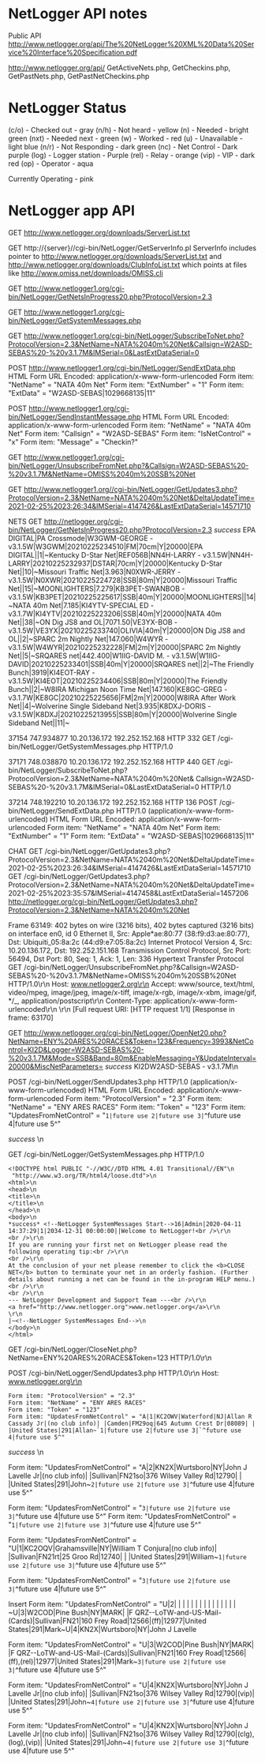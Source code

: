 # NetLogger API notes

Public API
http://www.netlogger.org/api/The%20NetLogger%20XML%20Data%20Service%20Interface%20Specification.pdf

http://www.netlogger.org/api/
GetActiveNets.php, GetCheckins.php, GetPastNets.php, GetPastNetCheckins.php

# NetLogger Status

(c/o) - Checked out - gray
(n/h) - Not heard - yellow
(n) - Needed - bright green
(nxt) - Needed next - green
(w) - Worked - red
(u) - Unavailable - light blue
(n/r) - Not Responding - dark green
(nc) - Net Control - Dark purple
(log) - Logger station - Purple
(rel) - Relay - orange
(vip) - VIP - dark red
(op) - Operator - aqua

Currently Operating - pink

# NetLogger app API

GET http://www.netlogger.org/downloads/ServerList.txt

GET http://{server}//cgi-bin/NetLogger/GetServerInfo.pl
ServerInfo includes pointer to
http://www.netlogger.org/downloads/ServerList.txt
and
http://www.netlogger.org/downloads/ClubInfoList.txt
which points at files like
http://www.omiss.net/downloads/OMISS.cli

GET http://www.netlogger1.org/cgi-bin/NetLogger/GetNetsInProgress20.php?ProtocolVersion=2.3

GET http://www.netlogger1.org/cgi-bin/NetLogger/GetSystemMessages.php

GET http://www.netlogger1.org/cgi-bin/NetLogger/SubscribeToNet.php?ProtocolVersion=2.3&NetName=NATA%2040m%20Net&Callsign=W2ASD-SEBAS%20-%20v3.1.7M&IMSerial=0&LastExtDataSerial=0

POST http://www.netlogger1.org/cgi-bin/NetLogger/SendExtData.php
HTML Form URL Encoded: application/x-www-form-urlencoded
Form item: "NetName" = "NATA 40m Net"
Form item: "ExtNumber" = "1"
Form item: "ExtData" = "W2ASD-SEBAS|1029668135|11"

POST http://www.netlogger1.org/cgi-bin/NetLogger/SendInstantMessage.php
HTML Form URL Encoded: application/x-www-form-urlencoded
Form item: "NetName" = "NATA 40m Net"
Form item: "Callsign" = "W2ASD-SEBAS"
Form item: "IsNetControl" = "x"
Form item: "Message" = "Checkin?"

GET http://www.netlogger1.org/cgi-bin/NetLogger/UnsubscribeFromNet.php?&Callsign=W2ASD-SEBAS%20-%20v3.1.7M&NetName=OMISS%2040m%20SSB%20Net

GET http://www.netlogger1.org//cgi-bin/NetLogger/GetUpdates3.php?ProtocolVersion=2.3&NetName=NATA%2040m%20Net&DeltaUpdateTime=2021-02-25%2023:26:34&IMSerial=4147426&LastExtDataSerial=14571710

NETS
GET http://netlogger.org/cgi-bin/NetLogger/GetNetsInProgress20.php?ProtocolVersion=2.3
_success_ <!--NetLogger Start Data-->EPA DIGITAL|PA Crossmode|W3GWM-GEORGE - v3.1.5W|W3GWM|20210225234510|FM|70cm|Y|20000|EPA DIGITAL||1|~Kentucky D-Star Net|REF056B|NN4H-LARRY - v3.1.5W|NN4H-LARRY|20210225232937|DSTAR|70cm|Y|20000|Kentucky D-Star Net||10|~Missouri Traffic Net|3.963|N0XWR-JERRY - v3.1.5W|N0XWR|20210225224728|SSB|80m|Y|20000|Missouri Traffic Net||15|~MOONLIGHTERS|7.279|KB3PET-SWANBOB - v3.1.5W|KB3PET|20210225225617|SSB|40m|Y|20000|MOONLIGHTERS||14|~NATA 40m Net|7.185|KI4YTV-SPECIAL ED - v3.1.7W|KI4YTV|20210225223206|SSB|40m|Y|20000|NATA 40m Net||38|~ON Dig JS8 and OL|7071.50|VE3YX-BOB - v3.1.5W|VE3YX|20210225233740|OLIVIA|40m|Y|20000|ON Dig JS8 and OL||2|~SPARC 2m Nightly Net|147.060|W4WYR - v3.1.5W|W4WYR|20210225232228|FM|2m|Y|20000|SPARC 2m Nightly Net||5|~SRQARES net|442.400|W1IIG-DAVID M. - v3.1.5W|W1IIG-DAVID|20210225233401|SSB|40m|Y|20000|SRQARES net||2|~The Friendly Bunch|3919|KI4EOT-RAY - v3.1.5W|KI4EOT|20210225234406|SSB|80m|Y|20000|The Friendly Bunch||2|~W8IRA Michigan Noon Time Net|147.160|KE8GC-GREG - v3.1.7W|KE8GC|20210225225656|FM|2m|Y|20000|W8IRA After Work Net||4|~Wolverine Single Sideband Net|3.935|K8DXJ-DORIS - v3.1.5W|K8DXJ|20210225213955|SSB|80m|Y|20000|Wolverine Single Sideband Net||11|~<!--NetLogger End Data-->

37154 747.934877 10.20.136.172 192.252.152.168 HTTP 332 GET /cgi-bin/NetLogger/GetSystemMessages.php HTTP/1.0

37171 748.038870 10.20.136.172 192.252.152.168 HTTP 440 GET /cgi-bin/NetLogger/SubscribeToNet.php?ProtocolVersion=2.3&NetName=NATA%2040m%20Net&
Callsign=W2ASD-SEBAS%20-%20v3.1.7M&IMSerial=0&LastExtDataSerial=0 HTTP/1.0

37214 748.192210 10.20.136.172 192.252.152.168 HTTP 136 POST /cgi-bin/NetLogger/SendExtData.php HTTP/1.0 (application/x-www-form-urlencoded)
HTML Form URL Encoded: application/x-www-form-urlencoded
Form item: "NetName" = "NATA 40m Net"
Form item: "ExtNumber" = "1"
Form item: "ExtData" = "W2ASD-SEBAS|1029668135|11"

CHAT
GET /cgi-bin/NetLogger/GetUpdates3.php?ProtocolVersion=2.3&NetName=NATA%2040m%20Net&DeltaUpdateTime=2021-02-25%2023:26:34&IMSerial=4147426&LastExtDataSerial=14571710
GET /cgi-bin/NetLogger/GetUpdates3.php?ProtocolVersion=2.3&NetName=NATA%2040m%20Net&DeltaUpdateTime=2021-02-25%2023:35:57&IMSerial=4147458&LastExtDataSerial=1457206
http://netlogger.org/cgi-bin/NetLogger/GetUpdates3.php?ProtocolVersion=2.3&NetName=NATA%2040m%20Net

Frame 63149: 402 bytes on wire (3216 bits), 402 bytes captured (3216 bits) on interface en0, id 0
Ethernet II, Src: Apple*ae:80:77 (38:f9:d3:ae:80:77), Dst: Ubiquiti_05:8a:2c (44:d9:e7:05:8a:2c)
Internet Protocol Version 4, Src: 10.20.136.172, Dst: 192.252.151.168
Transmission Control Protocol, Src Port: 56494, Dst Port: 80, Seq: 1, Ack: 1, Len: 336
Hypertext Transfer Protocol
GET /cgi-bin/NetLogger/UnsubscribeFromNet.php?&Callsign=W2ASD-SEBAS%20-%20v3.1.7M&NetName=OMISS%2040m%20SSB%20Net HTTP/1.0\r\n
Host: www.netlogger2.org\r\n
Accept: www/source, text/html, video/mpeg, image/jpeg, image/x-tiff, image/x-rgb, image/x-xbm, image/gif, */\_, application/postscript\r\n
Content-Type: application/x-www-form-urlencoded\r\n
\r\n
[Full request URI:
[HTTP request 1/1]
[Response in frame: 63170]

GET http://www.netlogger.org/cgi-bin/NetLogger/OpenNet20.php?NetName=ENY%20ARES%20RACES&Token=123&Frequency=3993&NetControl=KI2D&Logger=W2ASD-SEBAS%20-%20v3.1.7M&Mode=SSB&Band=80m&EnableMessaging=Y&UpdateInterval=20000&MiscNetParameters=
_success_ <!--NetLogger NetControl Start-->KI2D<!--NetLogger NetControl End--><!--NetLogger LoggerName Start-->W2ASD-SEBAS - v3.1.7M<!--NetLogger LoggerName End-->\n

POST /cgi-bin/NetLogger/SendUpdates3.php HTTP/1.0 (application/x-www-form-urlencoded)
HTML Form URL Encoded: application/x-www-form-urlencoded
Form item: "ProtocolVersion" = "2.3"
Form item: "NetName" = "ENY ARES RACES"
Form item: "Token" = "123"
Form item: "UpdatesFromNetControl" = "`1|future use 2|future use 3|`^future use 4|future use 5^"

_success_ \n

GET /cgi-bin/NetLogger/GetSystemMessages.php HTTP/1.0

    <!DOCTYPE html PUBLIC "-//W3C//DTD HTML 4.01 Transitional//EN"\n
     "http://www.w3.org/TR/html4/loose.dtd">\n
    <html>\n
    <head>\n
    <title>\n
    </title>\n
    </head>\n
    <body>\n
    *success* <!--NetLogger SystemMessages Start-->16|Admin|2020-04-11 14:37:29|1|2034-12-31 00:00:00||Welcome to NetLogger!<br />\r\n
    <br />\r\n
    If you are running your first net on NetLogger please read the following operating tip:<br />\r\n
    <br />\r\n
    At the conclusion of your net please remember to click the <b>CLOSE NET</b> button to terminate your net in an orderly fashion. (Further details about running a net can be found in the in-program HELP menu.)<br />\r\n
    <br />\r\n
    --- NetLogger Development and Support Team ---<br />\r\n
    <a href="http://www.netlogger.org">www.netlogger.org</a>\r\n
    \r\n
    |~<!--NetLogger SystemMessages End-->\n
    </body>\n
    </html>

GET /cgi-bin/NetLogger/CloseNet.php?NetName=ENY%20ARES%20RACES&Token=123 HTTP/1.0\r\n

POST /cgi-bin/NetLogger/SendUpdates3.php HTTP/1.0\r\n
Host: www.netlogger.org\r\n

    Form item: "ProtocolVersion" = "2.3"
    Form item: "NetName" = "ENY ARES RACES"
    Form item: "Token" = "123"
    Form item: "UpdatesFromNetControl" = "A|1|KC2OWV|Waterford|NJ|Allan R Cassady Jr|(no club info)| |Camden|FM29oq|645 Autumn Crest Dr|08089| | |United States|291|Allan~`1|future use 2|future use 3|`^future use 4|future use 5^"

_success_ \n

Form item: "UpdatesFromNetControl" = "A|2|KN2X|Wurtsboro|NY|John J Lavelle Jr|(no club info)| |Sullivan|FN21so|376 Wilsey Valley Rd|12790| | |United States|291|John~`2|future use 2|future use 3|`^future use 4|future use 5^"

Form item: "UpdatesFromNetControl" = "`3|future use 2|future use 3|`^future use 4|future use 5^"
Form item: "UpdatesFromNetControl" = "`1|future use 2|future use 3|`^future use 4|future use 5^"

Form item: "UpdatesFromNetControl" = "U|1|KC2OQV|Grahamsville|NY|William T Conjura|(no club info)| |Sullivan|FN21rt|25 Groo Rd|12740| | |United States|291|William~`1|future use 2|future use 3|`^future use 4|future use 5^"

Form item: "UpdatesFromNetControl" = "`3|future use 2|future use 3|`^future use 4|future use 5^"

Insert
Form item: "UpdatesFromNetControl" = "U|2| | | | | | | | | | | | | | | ~U|3|W2COD|Pine Bush|NY|MARK| |F QRZ--LoTW-and-US-Mail-(Cards)|Sullivan|FN21|160 Frey Road|12566|(ff)|12977|United States|291|Mark~U|4|KN2X|Wurtsboro|NY|John J Lavelle

Form item: "UpdatesFromNetControl" = "U|3|W2COD|Pine Bush|NY|MARK| |F QRZ--LoTW-and-US-Mail-(Cards)|Sullivan|FN21|160 Frey Road|12566|(ff),(rel)|12977|United States|291|Mark~`3|future use 2|future use 3|`^future use 4|future use 5^"

Form item: "UpdatesFromNetControl" = "U|4|KN2X|Wurtsboro|NY|John J Lavelle Jr|(no club info)| |Sullivan|FN21so|376 Wilsey Valley Rd|12790|(vip)| |United States|291|John~`4|future use 2|future use 3|`^future use 4|future use 5^"

Form item: "UpdatesFromNetControl" = "U|4|KN2X|Wurtsboro|NY|John J Lavelle Jr|(no club info)| |Sullivan|FN21so|376 Wilsey Valley Rd|12790|(clg),(log),(vip)| |United States|291|John~`4|future use 2|future use 3|`^future use 4|future use 5^"
